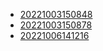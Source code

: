 - [20221003150848](/zet/20221003150848/README.md)
- [20221003150878](/zet/20221003150878/README.md)
- [20221006141216](/zet/20221006141216/README.md)
